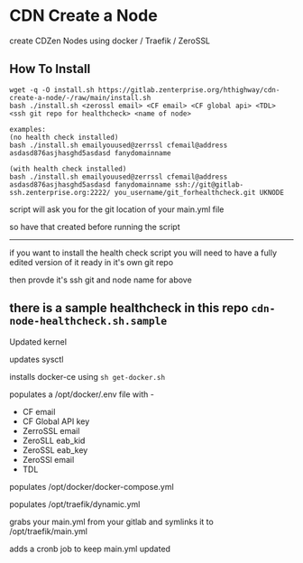 # CDN Create a Node

create  CDZen Nodes using docker / Traefik / ZeroSSL


## How To Install

```
wget -q -O install.sh https://gitlab.zenterprise.org/hthighway/cdn-create-a-node/-/raw/main/install.sh
bash ./install.sh <zerossl email> <CF email> <CF global api> <TDL> <ssh git repo for healthcheck> <name of node>

examples:  
(no health check installed)
bash ./install.sh emailyouused@zerrssl cfemail@address asdasd876asjhasghd5asdasd fanydomainname 

(with health check installed)
bash ./install.sh emailyouused@zerrssl cfemail@address asdasd876asjhasghd5asdasd fanydomainname ssh://git@gitlab-ssh.zenterprise.org:2222/ you_username/git_forhealthcheck.git UKNODE
```

script will ask you for the git location of your main.yml file

so have that created before running the script

------------------------------------------------------------

if you want to install the health check script you will need to have a fully edited version of it ready in it's own git repo

then provde it's ssh git and node name for <ssh git repo for healthcheck> <name of node> above

there is a sample healthcheck in this repo `cdn-node-healthcheck.sh.sample`
------------------------------------------------------------

Updated kernel

updates sysctl

installs docker-ce using `sh get-docker.sh`

populates a /opt/docker/.env file with - 
-    CF email
-    CF Global API key
-    ZerroSSL email
-    ZeroSLL eab_kid
-    ZeroSSL eab_key
-    ZeroSSl email
-    TDL

populates /opt/docker/docker-compose.yml

populates /opt/traefik/dynamic.yml

grabs your main.yml from your gitlab and symlinks it to /opt/traefik/main.yml

adds a cronb job to keep main.yml updated
